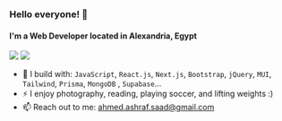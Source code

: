 ### **Hello everyone!** 👋
#### I'm a Web Developer located in Alexandria, Egypt

[<img src="https://img.shields.io/badge/github-%2312100E.svg?&style=for-the-badge&logo=github&logoColor=white&color=black" />](https://github.com/AhmedAshrafc)
[<img src="https://img.shields.io/badge/linkedin-%230077B5.svg?&style=for-the-badge&logo=linkedin&logoColor=white" />](https://www.linkedin.com/in/ahmed-ashraf-5399a7151/)

- 🧰 I build with: `JavaScript`, `React.js`, `Next.js`, `Bootstrap`, `jQuery`, `MUI`, `Tailwind`, `Prisma`, `MongoDB` , `Supabase`...
- ⚡ I enjoy photography, reading, playing soccer, and lifting weights :)
- 📫 Reach out to me: ahmed.ashraf.saad@gmail.com
